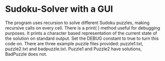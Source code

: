 # Sudoku-Solver with a GUI
The program uses recursion to solve different Sudoku puzzles, making recursive calls on every cell. There is a print( ) method useful for debugging purposes. It prints a character based representation of the current state of the solution on standard output. Set the DEBUG constant to true to turn this code on. There are three example puzzle files provided: puzzle1.txt, puzzle2.txt and badpuzzle.txt. Puzzle1 and Puzzle2 have solutions, BadPuzzle does not. 
